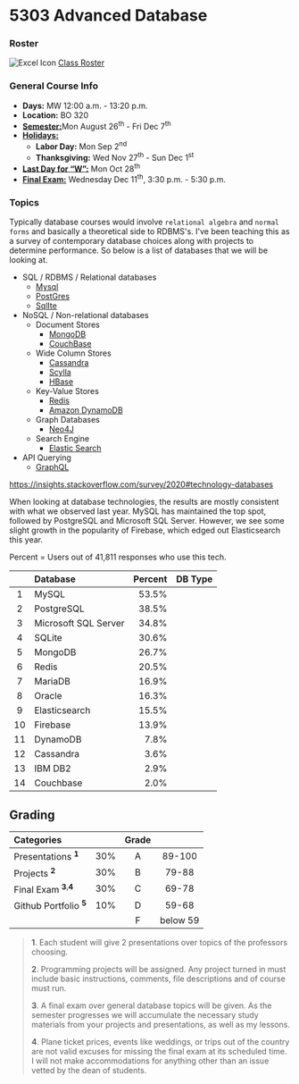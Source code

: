 # 5303 Advanced Database

### Roster
![Excel Icon](https://d3vv6lp55qjaqc.cloudfront.net/items/220B0V0H3c041K2p251Z/google-sheets-16.png?X-CloudApp-Visitor-Id=1094421) [Class Roster](https://docs.google.com/spreadsheets/d/1bYgPP1VHlXR1vsjmkMO9vhk_x7y-GIcCIr0gdyWYdWQ/edit?usp=sharing)

### General Course Info

- __Days:__ MW 12:00 a.m. - 13:20 p.m.
- __Location:__ BO 320
- [__Semester:__](https://msutexas.edu/registrar/_assets/files/pdfs/acadcal1920.pdf)Mon August 26<sup>th</sup> - Fri Dec 7<sup>th</sup>
- [__Holidays:__](https://msutexas.edu/registrar/_assets/files/pdfs/acadcal1920.pdf)
  - __Labor Day:__ Mon Sep 2<sup>nd</sup>
  - __Thanksgiving:__ Wed Nov 27<sup>th</sup> - Sun Dec 1<sup>st</sup>
- [__Last Day for “W”:__](https://msutexas.edu/registrar/_assets/files/pdfs/acadcal1920.pdf) Mon Oct 28<sup>th</sup>
- [__Final Exam:__](https://msutexas.edu/registrar/_assets/files/pdfs/fall19finals.pdf) Wednesday Dec 11<sup>th</sup>, 3:30 p.m. - 5:30 p.m.

### Topics

Typically database courses would involve `relational algebra` and `normal forms` and basically a theoretical side to RDBMS's. I've been teaching this as a survey of contemporary database choices along with projects to determine performance. So below is a list of databases that we will be looking at. 

- SQL / RDBMS / Relational databases
  - [Mysql](https://www.mysql.com/)
  - [PostGres](https://www.postgresql.org/)
  - [SqlIte](https://www.sqlite.org/index.html)
- NoSQL / Non-relational databases
  - Document Stores
    - [MongoDB](https://www.mongodb.com/)
    - [CouchBase](https://www.couchbase.com/)
  - Wide Column Stores
    - [Cassandra](http://cassandra.apache.org/)
    - [Scylla](http://www.scylladb.com/)
    - [HBase](https://hbase.apache.org/)
  - Key-Value Stores
    - [Redis](https://redis.io/)
    - [Amazon DynamoDB](https://aws.amazon.com/dynamodb/)
  - Graph Databases
    - [Neo4J](https://neo4j.com/)
  - Search Engine
    - [Elastic Search](https://www.elastic.co/)
- API Querying
  - [GraphQL](https://graphql.org/)
  

https://insights.stackoverflow.com/survey/2020#technology-databases

When looking at database technologies, the results are mostly consistent with what we observed last year. MySQL has maintained the top spot, followed by PostgreSQL and Microsoft SQL Server. However, we see some slight growth in the popularity of Firebase, which edged out Elasticsearch this year.

Percent = Users out of 41,811 responses who use this tech.

|     | Database  | Percent | DB Type |
|:---:|:----------|--------:|:----------|
|   1  |MySQL | 53.5% |            |
|  2   |PostgreSQL  | 38.5%|            |
|  3   |Microsoft SQL Server  | 34.8%|            |
|  4   |SQLite  | 30.6%|            |
|  5   |MongoDB  | 26.7%|            |
| 6    |Redis  | 20.5%|            |
|  7   |MariaDB  | 16.9%|            |
| 8    |Oracle  | 16.3%|            |
| 9    |Elasticsearch  | 15.5%|            |
| 10    |Firebase  | 13.9%|            |
|  11   |DynamoDB  | 7.8%|            |
|  12   |Cassandra  | 3.6%|            |
|  13   |IBM DB2  | 2.9%|            |
|  14   |Couchbase  | 2.0%|            |


## Grading

| Categories                                  |       | Grade |          |
| :------------------------------------------ | :---: | :---: | :------: |
| Presentations <sup>**1**</sup>              |  30%  |   A   |  89-100  |
| Projects <sup>**2**</sup>                   |  30%  |   B   |  79-88   |
| Final Exam <sup>**3**,</sup><sup>**4**</sup> |  30%  |   C   |  69-78   |
| Github Portfolio <sup>**5**</sup>           |  10%  |   D   |  59-68   |
|                                             |       |   F   | below 59 |


>**1**. Each student will give 2 presentations over topics of the professors choosing.
>
>**2**. Programming projects will be assigned. Any project turned in must include basic instructions, comments, file descriptions and of course must run.
>
>**3**. A final exam over general database topics will be given. As the semester progresses we will accumulate the necessary study materials from your projects and presentations, as well as my lessons.
>
>**4**. Plane ticket prices, events like weddings, or trips out of the country are not valid excuses for missing the final exam at its scheduled time. I will not make accommodations for anything other than an issue vetted by the dean of students. 

